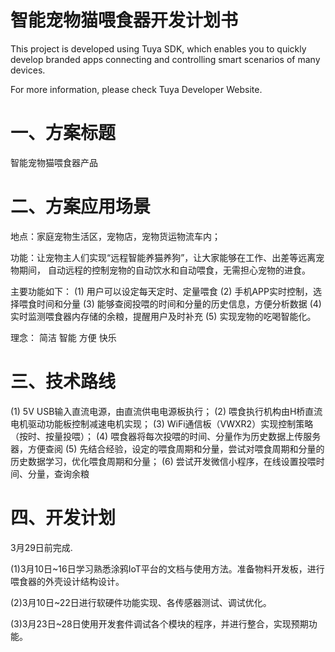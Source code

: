 
智能宠物猫喂食器开发计划书
==

This project is developed using Tuya SDK, which enables you to quickly develop branded apps connecting and controlling smart scenarios of many devices.

For more information, please check Tuya Developer Website.

# 一、方案标题

智能宠物猫喂食器产品

# 二、方案应用场景

地点：家庭宠物生活区，宠物店，宠物货运物流车内；

功能：让宠物主人们实现“远程智能养猫养狗”，让大家能够在工作、出差等远离宠物期间，
自动远程的控制宠物的自动饮水和自动喂食，无需担心宠物的进食。

主要功能如下：
(1) 用户可以设定每天定时、定量喂食
(2) 手机APP实时控制，选择喂食时间和分量
(3) 能够查阅投喂的时间和分量的历史信息，方便分析数据
(4) 实时监测喂食器内存储的余粮，提醒用户及时补充
(5) 实现宠物的吃喝智能化。

理念：
简洁 智能 方便 快乐

# 三、技术路线

(1) 5V USB输入直流电源，由直流供电电源板执行；
(2) 喂食执行机构由H桥直流电机驱动功能板控制减速电机实现；
(3) WiFi通信板（VWXR2）实现控制策略（按时、按量投喂）；
(4) 喂食器将每次投喂的时间、分量作为历史数据上传服务器，方便查阅
(5) 先结合经验，设定的喂食周期和分量，尝试对喂食周期和分量的历史数据学习，优化喂食周期和分量；
(6) 尝试开发微信小程序，在线设置投喂时间、分量，查询余粮

# 四、开发计划

3月29日前完成.

(1)3月10日~16日学习熟悉涂鸦IoT平台的文档与使用方法。准备物料开发板，进行喂食器的外壳设计结构设计。

(2)3⽉10⽇~22日进行软硬件功能实现、各传感器测试、调试优化。

(3)3⽉23⽇~28日使用开发套件调试各个模块的程序，并进行整合，实现预期功能。

